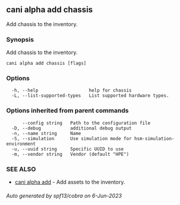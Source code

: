 ## cani alpha add chassis

Add chassis to the inventory.

### Synopsis

Add chassis to the inventory.

```
cani alpha add chassis [flags]
```

### Options

```
  -h, --help                   help for chassis
  -L, --list-supported-types   List supported hardware types.
```

### Options inherited from parent commands

```
      --config string   Path to the configuration file
  -D, --debug           additional debug output
  -n, --name string     Name
  -S, --simulation      Use simulation mode for hsm-simulation-environment
  -u, --uuid string     Specific UUID to use
  -m, --vendor string   Vendor (default "HPE")
```

### SEE ALSO

* [cani alpha add](cani_alpha_add.md)	 - Add assets to the inventory.

###### Auto generated by spf13/cobra on 6-Jun-2023
